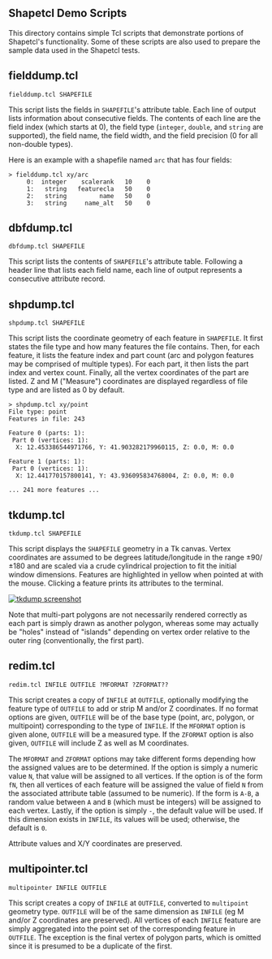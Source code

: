 Shapetcl Demo Scripts
---------------------

This directory contains simple Tcl scripts that demonstrate portions of Shapetcl's functionality. Some of these scripts are also used to prepare the sample data used in the Shapetcl tests.

## fielddump.tcl

	fielddump.tcl SHAPEFILE

This script lists the fields in `SHAPEFILE`'s attribute table. Each line of output lists information about consecutive fields. The contents of each line are the field index (which starts at 0), the field type (`integer`, `double`, and `string` are supported), the field name, the field width, and the field precision (0 for all non-double types).

Here is an example with a shapefile named `arc` that has four fields:

	> fielddump.tcl xy/arc
	     0:  integer    scalerank   10    0
	     1:   string   featurecla   50    0
	     2:   string         name   50    0
	     3:   string     name_alt   50    0

## dbfdump.tcl

	dbfdump.tcl SHAPEFILE

This script lists the contents of `SHAPEFILE`'s attribute table. Following a header line that lists each field name, each line of output represents a consecutive attribute record.  

## shpdump.tcl

	shpdump.tcl SHAPEFILE

This script lists the coordinate geometry of each feature in `SHAPEFILE`. It first states the file type and how many features the file contains. Then, for each feature, it lists the feature index and part count (arc and polygon features may be comprised of multiple types). For each part, it then lists the part index and vertex count. Finally, all the vertex coordinates of the part are listed. Z and M ("Measure") coordinates are displayed regardless of file type and are listed as 0 by default.

	> shpdump.tcl xy/point
	File type: point
	Features in file: 243

	Feature 0 (parts: 1):
	 Part 0 (vertices: 1):
	  X: 12.453386544971766, Y: 41.903282179960115, Z: 0.0, M: 0.0

	Feature 1 (parts: 1):
	 Part 0 (vertices: 1):
	  X: 12.441770157800141, Y: 43.936095834768004, Z: 0.0, M: 0.0
	
	... 241 more features ...

## tkdump.tcl

	tkdump.tcl SHAPEFILE

This script displays the `SHAPEFILE` geometry in a Tk canvas. Vertex coordinates are assumed to be degrees latitude/longitude in the range ±90/±180 and are scaled via a crude cylindrical projection to fit the initial window dimensions. Features are highlighted in yellow when pointed at with the mouse. Clicking a feature prints its attributes to the terminal. 

[![tkdump screenshot](https://raw.github.com/anoved/Shapetcl/master/demos/tkdump-screenshot.png)](https://github.com/anoved/Shapetcl/blob/master/demos/tkdump-screenshot.png)

Note that multi-part polygons are not necessarily rendered correctly as each part is simply drawn as another polygon, whereas some may actually be "holes" instead of "islands" depending on vertex order relative to the outer ring (conventionally, the first part).

## redim.tcl

	redim.tcl INFILE OUTFILE ?MFORMAT ?ZFORMAT??

This script creates a copy of `INFILE` at `OUTFILE`, optionally modifying the feature type of `OUTFILE` to add or strip M and/or Z coordinates. If no format options are given, `OUTFILE` will be of the base type (point, arc, polygon, or multipoint) corresponding to the type of `INFILE`. If the `MFORMAT` option is given alone, `OUTFILE` will be a measured type. If the `ZFORMAT` option is also given, `OUTFILE` will include Z as well as M coordinates.

The `MFORMAT` and `ZFORMAT` options may take different forms depending how the assigned values are to be determined. If the option is simply a numeric value `N`, that value will be assigned to all vertices. If the option is of the form `fN`, then all vertices of each feature will be assigned the value of field `N` from the associated attribute table (assumed to be numeric). If the form is `A-B`, a random value between `A` and `B` (which must be integers) will be assigned to each vertex. Lastly, if the option is simply `-`, the default value will be used. If this dimension exists in `INFILE`, its values will be used; otherwise, the default is `0`.

Attribute values and X/Y coordinates are preserved.

## multipointer.tcl

	multipointer INFILE OUTFILE

This script creates a copy of `INFILE` at `OUTFILE`, converted to `multipoint` geometry type. `OUTFILE` will be of the same dimension as `INFILE` (eg M and/or Z coordinates are preserved). All vertices of each `INFILE` feature are simply aggregated into the point set of the corresponding feature in `OUTFILE`. The exception is the final vertex of polygon parts, which is omitted since it is presumed to be a duplicate of the first.
